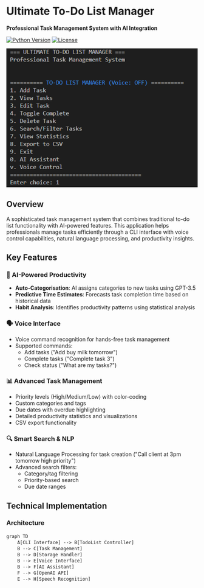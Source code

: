 # Ultimate To-Do List Manager

**Professional Task Management System with AI Integration**

[![Python Version](https://img.shields.io/badge/Python-3.8%2B-blue)](https://python.org)
[![License](https://img.shields.io/badge/License-MIT-green)](LICENSE)

![ToDo CLI Screenshot](todopic.PNG) 

## Overview
A sophisticated task management system that combines traditional to-do list functionality with AI-powered features. This application helps professionals manage tasks efficiently through a CLI interface with voice control capabilities, natural language processing, and productivity insights.

## Key Features

### 🧠 AI-Powered Productivity
- **Auto-Categorisation**: AI assigns categories to new tasks using GPT-3.5
- **Predictive Time Estimates**: Forecasts task completion time based on historical data
- **Habit Analysis**: Identifies productivity patterns using statistical analysis

### 🗣️ Voice Interface
- Voice command recognition for hands-free task management
- Supported commands: 
  - Add tasks ("Add buy milk tomorrow")
  - Complete tasks ("Complete task 3")
  - Check status ("What are my tasks?")

### 📊 Advanced Task Management
- Priority levels (High/Medium/Low) with color-coding
- Custom categories and tags
- Due dates with overdue highlighting
- Detailed productivity statistics and visualizations
- CSV export functionality

### 🔍 Smart Search & NLP
- Natural Language Processing for task creation ("Call client at 3pm tomorrow high priority")
- Advanced search filters:
  - Category/tag filtering
  - Priority-based search
  - Due date ranges

## Technical Implementation

### Architecture
```mermaid
graph TD
    A[CLI Interface] --> B[TodoList Controller]
    B --> C[Task Management]
    B --> D[Storage Handler]
    B --> E[Voice Interface]
    B --> F[AI Assistant]
    F --> G[OpenAI API]
    E --> H[Speech Recognition]
